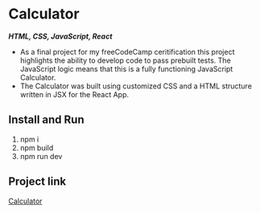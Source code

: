 # Calculator

**_HTML, CSS, JavaScript, React_**

- As a final project for my freeCodeCamp ceritification this project highlights the ability to develop code to pass prebuilt tests. The JavaScript logic means that this is a fully functioning JavaScript Calculator.
- The Calculator was built using customized CSS and a HTML structure written in JSX for the React App.

## Install and Run

1. npm i
2. npm build
3. npm run dev

## Project link

[Calculator](https://astounding-syrniki-595541.netlify.app/)
